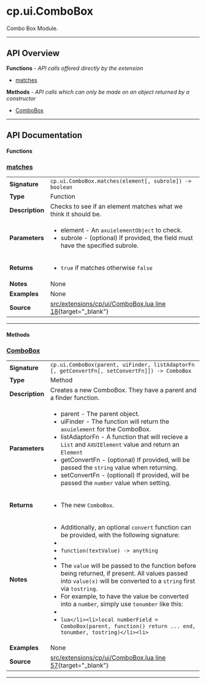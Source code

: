 # cp.ui.ComboBox

Combo Box Module.

---

## API Overview
**Functions** - _API calls offered directly by the extension_
 * [matches](#matches)

**Methods** - _API calls which can only be made on an object returned by a constructor_
 * [ComboBox](#combobox)


---

## API Documentation

#### Functions


### [matches](#matches)

|                                             |                                                                                     |
| --------------------------------------------|-------------------------------------------------------------------------------------|
| **Signature**                               | `cp.ui.ComboBox.matches(element[, subrole]) -> boolean`                                                                    |
| **Type**                                    | Function                                                                     |
| **Description**                             | Checks to see if an element matches what we think it should be.                                                                     |
| **Parameters**                              | <ul><li>element - An `axuielementObject` to check.</li><li>subrole - (optional) If provided, the field must have the specified subrole.</li></ul> |
| **Returns**                                 | <ul><li>`true` if matches otherwise `false`</li></ul>          |
| **Notes**                                   | None |
| **Examples**                                | None |
| **Source**                                  | [src/extensions/cp/ui/ComboBox.lua line 18](https://github.com/CommandPost/CommandPost/blob/develop/src/extensions/cp/ui/ComboBox.lua#L18){target="_blank"} |

---

#### Methods


### [ComboBox](#combobox)

|                                             |                                                                                     |
| --------------------------------------------|-------------------------------------------------------------------------------------|
| **Signature**                               | `cp.ui.ComboBox(parent, uiFinder, listAdaptorFn [, getConvertFn[, setConvertFn]]) -> ComboBox`                                                                    |
| **Type**                                    | Method                                                                     |
| **Description**                             | Creates a new ComboBox. They have a parent and a finder function.                                                                     |
| **Parameters**                              | <ul><li>parent   - The parent object.</li><li>uiFinder - The function will return the `axuielement` for the ComboBox.</li><li>listAdaptorFn    - A function that will recieve a `List` and `AXUIElement` value and return an `Element`</li><li>getConvertFn    - (optional) If provided, will be passed the `string` value when returning.</li><li>setConvertFn    - (optional) If provided, will be passed the `number` value when setting.</li></ul> |
| **Returns**                                 | <ul><li>The new `ComboBox`.</li></ul>          |
| **Notes**                                   | <ul><li>Additionally, an optional `convert` function can be provided, with the following signature:</li><li></li><li>`function(textValue) -> anything`</li><li></li><li>The `value` will be passed to the function before being returned, if present. All values passed into `value(x)` will be converted to a `string` first via `tostring`.</li><li>For example, to have the value be converted into a `number`, simply use `tonumber` like this:</li><li></li><li>```lua</li><li>local numberField = ComboBox(parent, function() return ... end, tonumber, tostring)</li><li>```</li></ul> |
| **Examples**                                | None |
| **Source**                                  | [src/extensions/cp/ui/ComboBox.lua line 57](https://github.com/CommandPost/CommandPost/blob/develop/src/extensions/cp/ui/ComboBox.lua#L57){target="_blank"} |

---

